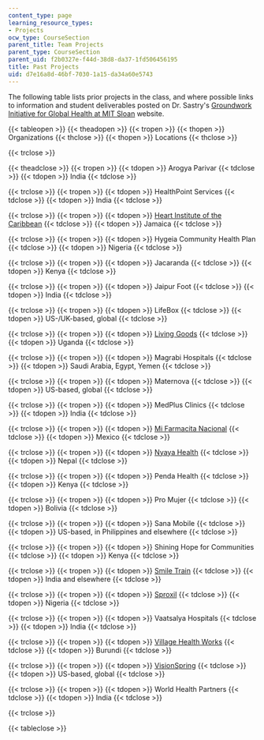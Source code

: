 ```yaml
---
content_type: page
learning_resource_types:
- Projects
ocw_type: CourseSection
parent_title: Team Projects
parent_type: CourseSection
parent_uid: f2b0327e-f44d-38d8-da37-1fd506456195
title: Past Projects
uid: d7e16a8d-46bf-7030-1a15-da34a60e5743
---
```


The following table lists prior projects in the class, and where possible links to information and student deliverables posted on Dr. Sastry's [Groundwork Initiative for Global Health at MIT Sloan](http://groundwork.mit.edu/) website.

{{< tableopen >}}
{{< theadopen >}}
{{< tropen >}}
{{< thopen >}}
Organizations
{{< thclose >}}
{{< thopen >}}
Locations
{{< thclose >}}

{{< trclose >}}

{{< theadclose >}}
{{< tropen >}}
{{< tdopen >}}
Arogya Parivar
{{< tdclose >}}
{{< tdopen >}}
India
{{< tdclose >}}

{{< trclose >}}
{{< tropen >}}
{{< tdopen >}}
HealthPoint Services
{{< tdclose >}}
{{< tdopen >}}
India
{{< tdclose >}}

{{< trclose >}}
{{< tropen >}}
{{< tdopen >}}
[Heart Institute of the Caribbean](http://groundwork.mit.edu/business-models-global-health-heart-institute-caribbean/)
{{< tdclose >}}
{{< tdopen >}}
Jamaica
{{< tdclose >}}

{{< trclose >}}
{{< tropen >}}
{{< tdopen >}}
Hygeia Community Health Plan
{{< tdclose >}}
{{< tdopen >}}
Nigeria
{{< tdclose >}}

{{< trclose >}}
{{< tropen >}}
{{< tdopen >}}
Jacaranda
{{< tdclose >}}
{{< tdopen >}}
Kenya
{{< tdclose >}}

{{< trclose >}}
{{< tropen >}}
{{< tdopen >}}
Jaipur Foot
{{< tdclose >}}
{{< tdopen >}}
India
{{< tdclose >}}

{{< trclose >}}
{{< tropen >}}
{{< tdopen >}}
LifeBox
{{< tdclose >}}
{{< tdopen >}}
US-/UK-based, global
{{< tdclose >}}

{{< trclose >}}
{{< tropen >}}
{{< tdopen >}}
[Living Goods](http://groundwork.mit.edu/business-models-global-health-livinggoods/)
{{< tdclose >}}
{{< tdopen >}}
Uganda
{{< tdclose >}}

{{< trclose >}}
{{< tropen >}}
{{< tdopen >}}
Magrabi Hospitals
{{< tdclose >}}
{{< tdopen >}}
Saudi Arabia, Egypt, Yemen
{{< tdclose >}}

{{< trclose >}}
{{< tropen >}}
{{< tdopen >}}
Maternova
{{< tdclose >}}
{{< tdopen >}}
US-based, global
{{< tdclose >}}

{{< trclose >}}
{{< tropen >}}
{{< tdopen >}}
MedPlus Clinics
{{< tdclose >}}
{{< tdopen >}}
India
{{< tdclose >}}

{{< trclose >}}
{{< tropen >}}
{{< tdopen >}}
[Mi Farmacita Nacional](http://groundwork.mit.edu/business-models-global-health-mi-farmacita-nacional/)
{{< tdclose >}}
{{< tdopen >}}
Mexico
{{< tdclose >}}

{{< trclose >}}
{{< tropen >}}
{{< tdopen >}}
[Nyaya Health](http://groundwork.mit.edu/business-models-global-health-nyaya-health/)
{{< tdclose >}}
{{< tdopen >}}
Nepal
{{< tdclose >}}

{{< trclose >}}
{{< tropen >}}
{{< tdopen >}}
Penda Health
{{< tdclose >}}
{{< tdopen >}}
Kenya
{{< tdclose >}}

{{< trclose >}}
{{< tropen >}}
{{< tdopen >}}
Pro Mujer
{{< tdclose >}}
{{< tdopen >}}
Bolivia
{{< tdclose >}}

{{< trclose >}}
{{< tropen >}}
{{< tdopen >}}
Sana Mobile
{{< tdclose >}}
{{< tdopen >}}
US-based, in Philippines and elsewhere
{{< tdclose >}}

{{< trclose >}}
{{< tropen >}}
{{< tdopen >}}
Shining Hope for Communities
{{< tdclose >}}
{{< tdopen >}}
Kenya
{{< tdclose >}}

{{< trclose >}}
{{< tropen >}}
{{< tdopen >}}
[Smile Train](http://groundwork.mit.edu/business-models-global-health-smiletrain/)
{{< tdclose >}}
{{< tdopen >}}
India and elsewhere
{{< tdclose >}}

{{< trclose >}}
{{< tropen >}}
{{< tdopen >}}
[Sproxil](http://groundwork.mit.edu/business-models-global-health-sproxil/)
{{< tdclose >}}
{{< tdopen >}}
Nigeria
{{< tdclose >}}

{{< trclose >}}
{{< tropen >}}
{{< tdopen >}}
Vaatsalya Hospitals
{{< tdclose >}}
{{< tdopen >}}
India
{{< tdclose >}}

{{< trclose >}}
{{< tropen >}}
{{< tdopen >}}
[Village Health Works](http://groundwork.mit.edu/business-models-global-health-village-health-works/)
{{< tdclose >}}
{{< tdopen >}}
Burundi
{{< tdclose >}}

{{< trclose >}}
{{< tropen >}}
{{< tdopen >}}
[VisionSpring](http://groundwork.mit.edu/visionspring-vision-entrepreneurs/)
{{< tdclose >}}
{{< tdopen >}}
US-based, global
{{< tdclose >}}

{{< trclose >}}
{{< tropen >}}
{{< tdopen >}}
World Health Partners
{{< tdclose >}}
{{< tdopen >}}
India
{{< tdclose >}}

{{< trclose >}}

{{< tableclose >}}